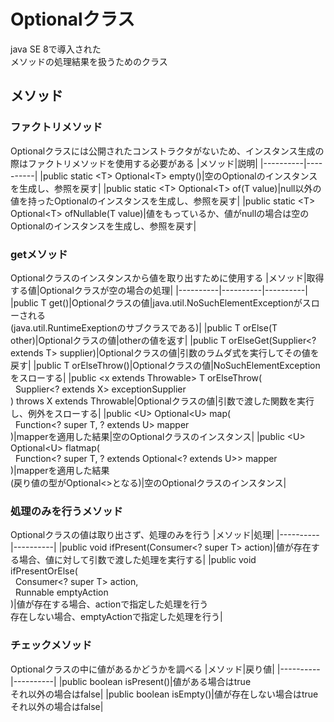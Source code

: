 # Optionalクラス
java SE 8で導入された<br>
メソッドの処理結果を扱うためのクラス

## メソッド

### ファクトリメソッド
Optionalクラスには公開されたコンストラクタがないため、インスタンス生成の際はファクトリメソッドを使用する必要がある
|メソッド|説明|
|----------|----------|
|public static \<T> Optional\<T> empty()|空のOptionalのインスタンスを生成し、参照を戻す|
|public static \<T> Optional\<T> of(T value)|null以外の値を持ったOptionalのインスタンスを生成し、参照を戻す|
|public static \<T> Optional\<T> ofNullable(T value)|値をもっているか、値がnullの場合は空のOptionalのインスタンスを生成し、参照を戻す|

### getメソッド
Optionalクラスのインスタンスから値を取り出すために使用する
|メソッド|取得する値|Optionalクラスが空の場合の処理|
|----------|----------|----------|
|public T get()|Optionalクラスの値|java.util.NoSuchElementExceptionがスローされる<br>(java.util.RuntimeExeptionのサブクラスである)|
|public T orElse(T other)|Optionalクラスの値|otherの値を返す|
|public T orElseGet(Supplier<? extends T> supplier)|Optionalクラスの値|引数のラムダ式を実行してその値を戻す|
|public T orElseThrow()|Optionalクラスの値|NoSuchElementExceptionをスローする|
|public \<x extends Throwable> T orElseThrow(<br>&nbsp;&nbsp;Supplier<? extends X> exceptionSupplier<br>) throws X extends Throwable|Optionalクラスの値|引数で渡した関数を実行し、例外をスローする|
|public \<U> Optional\<U> map(<br>&nbsp;&nbsp;Function<? super T, ? extends U> mapper<br>)|mapperを適用した結果|空のOptionalクラスのインスタンス|
|public \<U> Optional\<U> flatmap(<br>&nbsp;&nbsp;Function<? super T, ? extends Optional<? extends U>> mapper<br>)|mapperを適用した結果<br>(戻り値の型がOptional<>となる)|空のOptionalクラスのインスタンス|

### 処理のみを行うメソッド
Optionalクラスの値は取り出さず、処理のみを行う
|メソッド|処理|
|----------|----------|
|public void ifPresent(Consumer<? super T> action)|値が存在する場合、値に対して引数で渡した処理を実行する|
|public void ifPresentOrElse(<br>&nbsp;&nbsp;Consumer<? super T> action,<br>&nbsp;&nbsp;Runnable emptyAction<br>)|値が存在する場合、actionで指定した処理を行う<br>存在しない場合、emptyActionで指定した処理を行う|

### チェックメソッド
Optionalクラスの中に値があるかどうかを調べる
|メソッド|戻り値|
|----------|----------|
|public boolean isPresent()|値がある場合はtrue<br>それ以外の場合はfalse|
|public boolean isEmpty()|値が存在しない場合はtrue<br>それ以外の場合はfalse|
